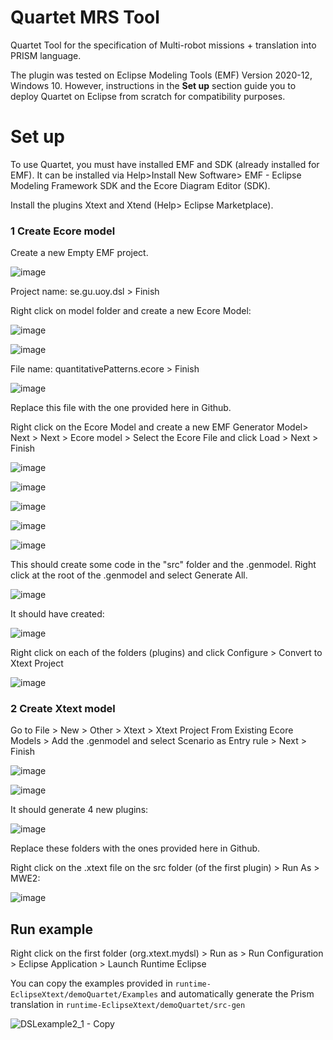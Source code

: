 # Quartet MRS Tool
Quartet Tool for the specification of Multi-robot missions + translation into PRISM language.

The plugin was tested on Eclipse Modeling Tools (EMF) Version 2020-12, Windows 10. However, instructions in the **Set up** section guide you to deploy Quartet on Eclipse from scratch for compatibility purposes.


# Set up

To use Quartet, you must have installed EMF and SDK (already installed for EMF). It can be installed via Help>Install New Software> EMF - Eclipse Modeling Framework SDK and the Ecore Diagram Editor (SDK).

Install the plugins Xtext and Xtend (Help> Eclipse Marketplace).


### 1 Create Ecore model

Create a new Empty EMF project.

![image](https://user-images.githubusercontent.com/63869574/157302815-76010dfd-5cc3-4748-8a54-599e32c91b28.png)

Project name: se.gu.uoy.dsl > Finish

Right click on model folder and create a new Ecore Model:

![image](https://user-images.githubusercontent.com/63869574/157302954-64ee4b16-b2e1-4cc2-ad83-f8cd034a3cb5.png)

![image](https://user-images.githubusercontent.com/63869574/157302995-35c49c86-dd84-427c-b213-3ef4b93f1a59.png)

File name: quantitativePatterns.ecore > Finish

![image](https://user-images.githubusercontent.com/63869574/157303148-d87b5443-1f5c-48d6-a9f7-ca6b67a7c945.png)

Replace this file with the one provided here in Github.

Right click on the Ecore Model and create a new EMF Generator Model> Next > Next > Ecore model > Select the Ecore File and click Load > Next > Finish

![image](https://user-images.githubusercontent.com/63869574/157303557-c53455a1-9242-43f8-93ce-e0fbebc55e20.png)

![image](https://user-images.githubusercontent.com/63869574/157303582-9bec7d30-45da-4cf8-b034-066927108cd8.png)

![image](https://user-images.githubusercontent.com/63869574/157303629-c46f8f66-a32a-4e94-a911-956a7dfb0e36.png)

![image](https://user-images.githubusercontent.com/63869574/157303651-3ffd446b-2b8b-4c2a-9bae-269c15bfb300.png)

![image](https://user-images.githubusercontent.com/63869574/157303676-8369f471-cfd5-418e-ad95-660df05fdb02.png)

This should create some code in the "src" folder and the .genmodel. Right click at the root of the .genmodel and select Generate All.

![image](https://user-images.githubusercontent.com/63869574/157303738-2fc08257-0cf5-47e5-870c-a1571508725b.png)

It should have created:

![image](https://user-images.githubusercontent.com/63869574/157303770-a5cae357-5b30-4dd0-9d98-a9c67297117c.png)

Right click on each of the folders (plugins) and click Configure > Convert to Xtext Project

![image](https://user-images.githubusercontent.com/63869574/157303845-8cd6cb9f-80db-42c2-ad7e-1d932fd38e97.png)

### 2 Create Xtext model

Go to File > New > Other > Xtext > Xtext Project From Existing Ecore Models > Add the .genmodel and select Scenario as Entry rule > Next > Finish

![image](https://user-images.githubusercontent.com/63869574/157304022-08fef1ad-3a43-4f4f-aabd-13ee6c6224ef.png)

![image](https://user-images.githubusercontent.com/63869574/157304032-fcd42080-685c-489b-b156-6d6c54905a31.png)

It should generate 4 new plugins:

![image](https://user-images.githubusercontent.com/63869574/157304117-8c0b7fd3-b38c-4126-b9e8-8cc52e0ddc05.png)

Replace these folders with the ones provided here in Github.

Right click on the .xtext file on the src folder (of the first plugin) > Run As > MWE2:

![image](https://user-images.githubusercontent.com/63869574/157304320-169262e6-d270-4230-89b5-a93961967b0c.png)


## Run example

Right click on the first folder (org.xtext.mydsl) > Run as > Run Configuration > Eclipse Application > Launch Runtime Eclipse

You can copy the examples provided in ```runtime-EclipseXtext/demoQuartet/Examples``` and automatically generate the Prism translation in ```runtime-EclipseXtext/demoQuartet/src-gen```

![DSLexample2_1 - Copy](https://user-images.githubusercontent.com/63869574/157305096-d1fc0e81-980a-4367-8a9a-a9f01a689621.JPG)
